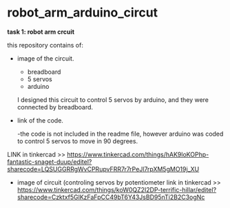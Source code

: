# robot_arm_arduino_circut

**task 1: robot arm crcuit**


this repository contains of:

- image of the circuit.
    - breadboard
    - 5 servos
    - arduino 
    
    I designed this circuit to control 5 servos by arduino, and they were connected by breadboard.

- link of the code.

    -the code is not included in the readme file, however arduino was coded to control 5 servos to move in 90 degrees. 


 LINK in tinkercad >> https://www.tinkercad.com/things/hAK9loKOPhp-fantastic-snaget-duup/editel?sharecode=LQSUGGRRgWvCPRupvFRR7r7rPeJl7rpXM5gMO19j_XU

- image of circuit (controling servos by potentiometer
    link in tinkercad >> https://www.tinkercad.com/things/koW0QZ2I2DP-terrific-hillar/editel?sharecode=Czktxf5GlKzFaFpCC49bT6Y43JsBD95nTi2B2C3ogNc

